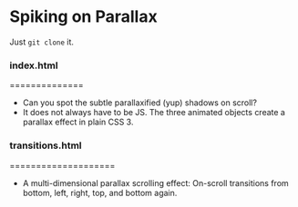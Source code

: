 Spiking on Parallax
===================

Just `git clone` it.


### index.html
==============

* Can you spot the subtle parallaxified (yup) shadows on scroll?
* It does not always have to be JS. The three animated objects create a parallax effect in plain CSS 3.


### transitions.html
====================

* A multi-dimensional parallax scrolling effect: On-scroll transitions from bottom, left, right, top, and bottom again.